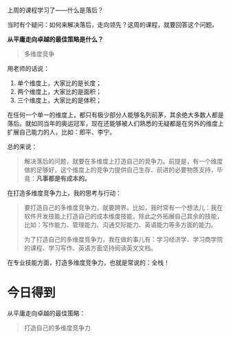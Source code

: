 上周的课程学习了——什么是落后？

当时有个疑问：如何来解决落后，走向领先？这周的课程，就要回答这个问题。

**从平庸走向卓越的最佳策略是什么？**
> 多维度竞争

用老师的话说：

1. 单个维度上，大家比的是长度；
2. 两个维度上，大家比的是面积；
3. 三个维度上，大家比的是体积；

在任何一个单一的维度上，都只有极少部分人能够名列前茅，其余绝大多数人都是落后。就如同当年的奥运冠军，现在还能够被人们熟悉的无疑都是在另外的维度上扩展自己能力的人，比如：郎平、李宁。

总的来说：
> 解决落后的问题，就要在多维度上打造自己的竞争力。前提是，有一个维度做的足够好，这个维度上的竞争力提供自己生存、前进的必要物质支持，毕竟：**凡事都是有成本的。**

在打造多维度竞争力上，我的思考与行动：

> 要打造自己的多维度竞争力，就要跨界。比如，我时常有一个想法儿：我在软件开发技能上打造自己的成本维度技能，除此之外拓展自己其余的技能，比如：写作能力、管理能力、沟通交际能力、英语能力等多方面的能力。
> 
> 为了打造自己的多维度竞争力，我在做的事儿有：学习经济学、学习商学院的课程、学习写作、英语方面坚持阅读英文文档。

在专业技能方面，打造多维度竞争力，也就是常说的：全栈！


# 今日得到

从平庸走向卓越的最佳策略：
> 打造自己的多维度竞争力

